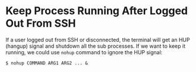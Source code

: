 # Keep Process Running After Logged Out From SSH

If a user logged out from SSH or disconnected, the terminal will get an HUP (hangup) signal and shutdown all the sub processes. If we want to keep it running, we could use `nohup` command to ignore the HUP signal:

  ```console
$ nohup COMMAND ARG1 ARG2 ... &
  ```
